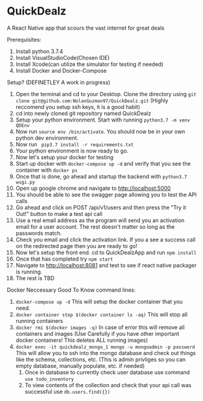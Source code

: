 # QuickDealz
A React Native app that scours the vast internet for great deals


Prerequisites: 
1. Install python 3.7.4
2. Install VisualStudioCode(Chosen IDE)
3. Install Xcode(can utilize the simulator for testing if needed)
4. Install Docker and Docker-Compose

Setup? (DEFINETLEY A work in progress)

1. Open the terminal and cd to your Desktop. Clone the directory using ```git clone git@github.com:NolanGuzman97/QuickDealz.git``` (Highly reccomend you setup ssh keys, it is a good habit)
2. cd into newly cloned git repository named QuickDealz
3. Setup your python environment. Start with running ```python3.7 -m venv QDEnv```
4. Now run ```source env /bin/activate```. You should now be in your own python dev environment.
5. Now run ``` pip3.7 install -r requirements.txt```
6. Your python environment is now ready to go.
7. Now let's setup your docker for testing
8. Start up docker with ```docker-compose up -d``` and verify that you see the container with ```docker ps```
9. Once that is done, go ahead and startup the backend with ```python3.7 wsgi.py```
10. Open up google chrome and navigate to [http://localhost:5000](http://localhost:5000)
11. You should be able to see the swagger page allowing you to test the API calls
12. Go ahead and click on POST /api/v1/users and then press the "Try it Out!" button
to make a test api call
13. Use a real email address as the program will send you an activation email for a user account. The rest doesn't matter so long as the passwords match.
14. Check you email and click the activation link. If you a see a success call on the redirected page then you are ready to go!
15. Now let's setup the front end. cd to QuickDealzApp and run ```npm install```
16. Once that has completed try ```npm start```
17. Navigate to [http://localhost:8081](http://localhost:8081) and test to see if react native packager is running.
18. The rest is TBD

Docker Neccessary Good To Know command lines:
1. ```docker-compose up -d``` This will setup the docker container that you need.
2. ```docker container stop $(docker container ls -aq)``` This will stop all running containers
3. ```docker rmi $(docker images -q)``` In case of error this will remove all containers and images (Use Carefully if you have other important docker containers! This deletes ALL running images)
4. ```docker exec -it quickdealz_mongo_1 mongo -u mongoadmin -p password``` This will allow you to ssh into the mongo database and check out things like the schema, collections, etc. (This is admin privliges so you can empty database, manually populate, etc. if needed)
    1. Once in database to currently check user database use command ```use todo_inventory```
    2. To view contents of the collection and check that your api call was successful use ```db.users.find({})```